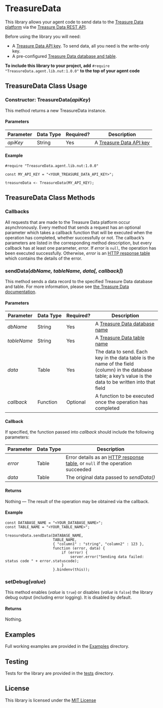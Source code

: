 # TreasureData #

This library allows your agent code to send data to the [Treasure Data platform](https://www.treasuredata.com) via the [Treasure Data REST API](https://support.treasuredata.com/hc/en-us/articles/360000675487-Postback-API).

Before using the library you will need:

- A [Treasure Data API key](https://support.treasuredata.com/hc/en-us/articles/360000763288-Get-API-Keys). To send data, all you need is the write-only key.
- A pre-configured [Treasure Data database and table](https://support.treasuredata.com/hc/en-us/articles/360001266348-Database-and-Table-Management).

**To include this library to your project, add** `#require "TreasureData.agent.lib.nut:1.0.0"` **to the top of your agent code**

## TreasureData Class Usage ##

### Constructor: TreasureData(*apiKey*) ###

This method returns a new TreasureData instance.

#### Parameters ####

| Parameter | Data&nbsp;Type | Required? | Description |
| --- | --- | --- | --- |
| *apiKey* | String | Yes | A [Treasure Data API key](https://support.treasuredata.com/hc/en-us/articles/360000763288-Get-API-Keys) |

#### Example ####

```squirrel
#require "TreasureData.agent.lib.nut:1.0.0"

const MY_API_KEY = "<YOUR_TREASURE_DATA_API_KEY>";

treasureData <- TreasureData(MY_API_KEY);
```

## TreasureData Class Methods ##

### Callbacks ###

All requests that are made to the Treasure Data platform occur asynchronously. Every method that sends a request has an optional parameter which takes a callback function that will be executed when the operation has completed, whether successfully or not. The callback’s parameters are listed in the corresponding method description, but every callback has at least one parameter, *error*. If *error* is `null`, the operation has been executed successfully. Otherwise, *error* is an [HTTP response table](https://electricimp.com/docs/api/httprequest/sendasync/) which contains the details of the error.

### sendData(*dbName, tableName, data[, callback]*) ###

This method sends a data record to the specified Treasure Data database and table. For more information, please see [the Treasure Data documentation](https://support.treasuredata.com/hc/en-us/articles/360000675487-Postback-API#POST%20%2Fpostback%2Fv3%2Fevent%2F%7Bdatabase%7D%2F%7Btable%7D).

#### Parameters ####

| Parameter | Data&nbsp;Type | Required? | Description |
| --- | --- | --- | --- |
| *dbName* | String | Yes | A [Treasure Data database name](https://support.treasuredata.com/hc/en-us/articles/360001266348-Database-and-Table-Management) |
| *tableName* | String | Yes | A [Treasure Data table name](https://support.treasuredata.com/hc/en-us/articles/360001266348-Database-and-Table-Management) |
| *data* | Table | Yes | The data to send. Each key in the data table is the name of the field (column) in the database table; a key’s value is the data to be written into that field |
| *callback* | Function | Optional | A function to be executed once the operation has completed |

#### Callback ####

If specified, the function passed into *callback* should include the following parameters:

| Parameter | Data&nbsp;Type | Description |
| --- | --- | --- |
| *error* | Table | Error details as an [HTTP response table](https://electricimp.com/docs/api/httprequest/sendasync/), or `null` if the operation succeeded |
| *data* | Table | The original data passed to *sendData()* |

#### Returns ####

Nothing &mdash; The result of the operation may be obtained via the callback.

#### Example ####

```squirrel
const DATABASE_NAME = "<YOUR_DATABASE_NAME>";
const TABLE_NAME = "<YOUR_TABLE_NAME>";

treasureData.sendData(DATABASE_NAME,
                      TABLE_NAME,
                      { "column1" : "string", "column2" : 123 },
                      function (error, data) {
                          if (error) {
                              server.error("Sending data failed: status code " + error.statuscode);
                          }
                      }.bindenv(this));
```

### setDebug(*value*) ###

This method enables (*value* is `true`) or disables (*value* is `false`) the library debug output (including error logging). It is disabled by default. 

#### Returns ####

Nothing.

## Examples ##

Full working examples are provided in the [Examples](./Examples) directory.

## Testing ##

Tests for the library are provided in the [tests](./tests) directory.

## License ##

This library is licensed under the [MIT License](./LICENSE)
